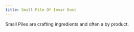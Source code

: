 ```yaml
---
title: Small Pile Of Invar Dust
---
```


<ItemImage file="small_pile_of_invar_dust" alt="Small Pile Of Invar Dust" size="200" />

Small Piles are crafting ingredients and often a by product.
